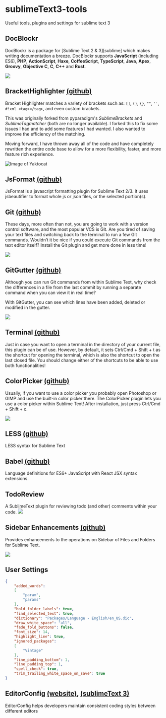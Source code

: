 # sublimeText3-tools
Useful tools, plugins and settings for sublime text 3 

## DocBlockr
DocBlockr is a package for [Sublime Text 2 & 3][sublime] which makes writing documentation a breeze. DocBlockr supports **JavaScript** (including ES6), **PHP**, **ActionScript**, **Haxe**, **CoffeeScript**, **TypeScript**, **Java**, **Apex**, **Groovy**, **Objective C**, **C**, **C++** and **Rust**.

![](http://dab1nmslvvntp.cloudfront.net/wp-content/uploads/2014/07/1404716806DocBlockr.png)

## BracketHighlighter [(github)](https://github.com/facelessuser/BracketHighlighter)
Bracket Highlighter matches a variety of brackets such as: `[]`, `()`, `{}`, `""`, `''`, `#!xml <tag></tag>`, and even custom brackets.

This was originally forked from pyparadigm's _SublimeBrackets_ and _SublimeTagmatcher_ (both are no longer available).  I forked this to fix some issues I had and to add some features I had wanted.  I also wanted to improve the efficiency of the matching.

Moving forward, I have thrown away all of the code and have completely rewritten the entire code base to allow for a more flexibility, faster, and more feature rich experience.

![Image of Yaktocat](http://dl.dropbox.com/u/342698/BracketHighlighter/Example1.png)

## JsFormat [(github)](https://github.com/jdc0589/JsFormat)
JsFormat is a javascript formatting plugin for Sublime Text 2/3. It uses jsbeautifier to format whole js or json files, or the selected portion(s).

## Git [(github)](https://github.com/kemayo/sublime-text-git)
These days, more often than not, you are going to work with a version control software, and the most popular VCS is Git. Are you tired of saving your text files and switching back to the terminal to run a few Git commands. Wouldn’t it be nice if you could execute Git commands from the text editor itself? Install the Git plugin and get more done in less time!

![](http://dab1nmslvvntp.cloudfront.net/wp-content/uploads/2014/07/1404716473gitsublime.png)

## GitGutter [(github)](https://github.com/jisaacks/GitGutter)
Although you can run Git commands from within Sublime Text, why check the differences in a file from the last commit by running a separate command when you can view it in real time?

With GitGutter, you can see which lines have been added, deleted or modified in the gutter.

![](http://dab1nmslvvntp.cloudfront.net/wp-content/uploads/2014/07/1404716519Gitgutter.png)

## Terminal [(github)](https://github.com/wbond/sublime_terminal)
Just in case you want to open a terminal in the directory of your current file, this plugin can be of use. However, by default, it sets Ctrl/Cmd + Shift + t as the shortcut for opening the terminal, which is also the shortcut to open the last closed file. You should change either of the shortcuts to be able to use both functionalities!

## ColorPicker [(github)](http://weslly.github.io/ColorPicker/)
Usually, if you want to use a color picker you probably open Photoshop or GIMP and use the built-in color picker there. The ColorPicker plugin lets you use a color picker within Sublime Text! After installation, just press Ctrl/Cmd + Shift + c.

![](http://dab1nmslvvntp.cloudfront.net/wp-content/uploads/2014/07/1404716694colorpicker.png)

## LESS [(github)](https://github.com/danro/LESS-sublime)
LESS syntax for Sublime Text

## Babel [(github)](https://github.com/babel/babel-sublime)
Language definitions for ES6+ JavaScript with React JSX syntax extensions.

## TodoReview
A SublimeText plugin for reviewing todo (and other) comments within your code.
![](https://packagecontrol.io/readmes/img/8a06aff15bf819ce3ed5ce7a6433a1b205404dc3.png)

## Sidebar Enhancements [(github)](https://github.com/titoBouzout/SideBarEnhancements)
Provides enhancements to the operations on Sidebar of Files and Folders for Sublime Text.

![](https://packagecontrol.io/readmes/img/03c90c0ea60334ac957ab47f01d44900bea2ec03.png)
## User Settings
```json
{
	"added_words":
	[
		"param",
		"params"
	],
	"bold_folder_labels": true,
	"find_selected_text": true,
	"dictionary": "Packages/Language - English/en_US.dic",
	"draw_white_space": "all",
	"fade_fold_buttons": false,
	"font_size": 14,
	"highlight_line": true,
	"ignored_packages":
	[
		"Vintage"
	],
	"line_padding_bottom": 1,
	"line_padding_top": 1,
	"spell_check": true,
	"trim_trailing_white_space_on_save": true
}
```

## EditorConfig [(website)](http://editorconfig.org/), [(sublimeText 3)](https://packagecontrol.io/packages/EditorConfig)
EditorConfig helps developers maintain consistent coding styles between different editors
